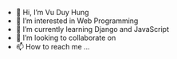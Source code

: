 - 👋 Hi, I’m Vu Duy Hung
- 👀 I’m interested in Web Programming
- 🌱 I’m currently learning Django and JavaScript
- 💞️ I’m looking to collaborate on 
- 📫 How to reach me ...

<!---
muoilamkytu1972/muoilamkytu1972 is a ✨ special ✨ repository because its `README.md` (this file) appears on your GitHub profile.
You can click the Preview link to take a look at your changes.
--->
